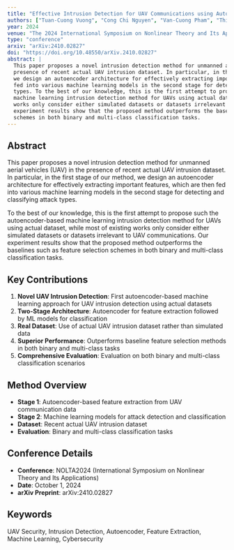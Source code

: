 ```yaml
---
title: "Effective Intrusion Detection for UAV Communications using Autoencoder-based Feature Extraction and Machine Learning Approach"
authors: ["Tuan-Cuong Vuong", "Cong Chi Nguyen", "Van-Cuong Pham", "Thi-Thanh-Huyen Le", "Xuan-Nam Tran", "Thien Van Luong"]
year: 2024
venue: "The 2024 International Symposium on Nonlinear Theory and Its Applications (NOLTA2024)"
type: "conference"
arxiv: "arXiv:2410.02827"
doi: "https://doi.org/10.48550/arXiv.2410.02827"
abstract: |
  This paper proposes a novel intrusion detection method for unmanned aerial vehicles (UAV) in the 
  presence of recent actual UAV intrusion dataset. In particular, in the first stage of our method, 
  we design an autoencoder architecture for effectively extracting important features, which are then 
  fed into various machine learning models in the second stage for detecting and classifying attack 
  types. To the best of our knowledge, this is the first attempt to propose such the autoencoder-based 
  machine learning intrusion detection method for UAVs using actual dataset, while most of existing 
  works only consider either simulated datasets or datasets irrelevant to UAV communications. Our 
  experiment results show that the proposed method outperforms the baselines such as feature selection 
  schemes in both binary and multi-class classification tasks.
---
```


## Abstract

This paper proposes a novel intrusion detection method for unmanned aerial vehicles (UAV) in the presence of recent actual UAV intrusion dataset. In particular, in the first stage of our method, we design an autoencoder architecture for effectively extracting important features, which are then fed into various machine learning models in the second stage for detecting and classifying attack types.

To the best of our knowledge, this is the first attempt to propose such the autoencoder-based machine learning intrusion detection method for UAVs using actual dataset, while most of existing works only consider either simulated datasets or datasets irrelevant to UAV communications. Our experiment results show that the proposed method outperforms the baselines such as feature selection schemes in both binary and multi-class classification tasks.

## Key Contributions

1. **Novel UAV Intrusion Detection**: First autoencoder-based machine learning approach for UAV intrusion detection using actual datasets
2. **Two-Stage Architecture**: Autoencoder for feature extraction followed by ML models for classification
3. **Real Dataset**: Use of actual UAV intrusion dataset rather than simulated data
4. **Superior Performance**: Outperforms baseline feature selection methods in both binary and multi-class tasks
5. **Comprehensive Evaluation**: Evaluation on both binary and multi-class classification scenarios

## Method Overview

- **Stage 1**: Autoencoder-based feature extraction from UAV communication data
- **Stage 2**: Machine learning models for attack detection and classification
- **Dataset**: Recent actual UAV intrusion dataset
- **Evaluation**: Binary and multi-class classification tasks

## Conference Details

- **Conference**: NOLTA2024 (International Symposium on Nonlinear Theory and Its Applications)
- **Date**: October 1, 2024
- **arXiv Preprint**: arXiv:2410.02827

## Keywords

UAV Security, Intrusion Detection, Autoencoder, Feature Extraction, Machine Learning, Cybersecurity